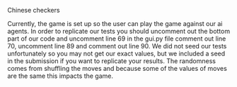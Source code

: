Chinese checkers

Currently, the game is set up so the user can play the game against our ai agents.
In order to replicate our tests you should uncomment out the bottom part of our code and uncomment line 69 in the gui.py file comment out line 70, uncomment line 89 and comment out line 90. We did not seed our tests unfortunately so you may not get our exact values, but we included a seed in the submission if you want to replicate your results. The randomness comes from shuffling the moves and because some of the values of moves are the same this impacts the game. 